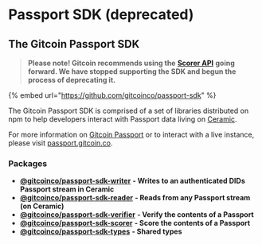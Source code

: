 # Passport SDK (deprecated)

## The Gitcoin Passport SDK

> **Please note! Gitcoin recommends using the** [**Scorer API**](../scorer-api/) **going forward. We have stopped supporting the SDK and begun the process of deprecating it.**

{% embed url="https://github.com/gitcoinco/passport-sdk" %}

The Gitcoin Passport SDK is comprised of a set of libraries distributed on npm to help developers interact with Passport data living on [Ceramic](https://ceramic.network/).

For more information on [Gitcoin Passport](https://app.gitbook.com/o/Aqbtj6s4OkLaygileCka/s/ttgfRNVjO2DcVvUNyst9/) or to interact with a live instance, please visit [passport.gitcoin.co](https://passport.gitcoin.co/).

### Packages

* [**@gitcoinco/passport-sdk-writer**](https://github.com/gitcoinco/passport-sdk/tree/main/packages/writer) **- Writes to an authenticated DIDs Passport stream in Ceramic**
* [**@gitcoinco/passport-sdk-reader**](https://github.com/gitcoinco/passport-sdk/tree/main/packages/reader) **- Reads from any Passport stream (on Ceramic)**
* [**@gitcoinco/passport-sdk-verifier**](https://github.com/gitcoinco/passport-sdk/tree/main/packages/verifier) **- Verify the contents of a Passport**
* [**@gitcoinco/passport-sdk-scorer**](https://github.com/gitcoinco/passport-sdk/tree/main/packages/scorer) **- Score the contents of a Passport**
* [**@gitcoinco/passport-sdk-types**](https://github.com/gitcoinco/passport-sdk/tree/main/packages/types) **- Shared types**
